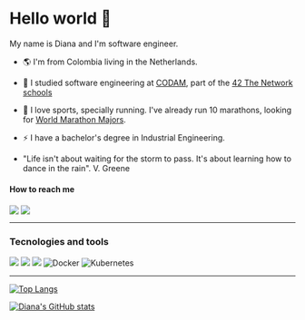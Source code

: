 # Hello world 👋

My name is Diana and I'm software engineer.

- 🌎 I'm from Colombia living in the Netherlands.
- 🌱 I studied software engineering at [CODAM](https://www.codam.nl/en/), part of the [42 The Network schools](https://www.42network.org/)
- 🏃 I love sports, specially running. I've already run 10 marathons, looking for [World Marathon Majors](https://www.worldmarathonmajors.com/about/overview/).
- ⚡ I have a bachelor's degree in Industrial Engineering.

- "Life isn't about waiting for the storm to pass. It's about learning how to dance in the rain". V. Greene


#### How to reach me

<a href= "https://www.linkedin.com/in/dianasalamanca/"><img align=center src="https://img.shields.io/badge/linkedin-%230077B5.svg?&style=for-the-badge&logo=linkedin&logoColor=white" /></a>  <a href="mailto:dianitasale@gmail.com"><img align=center src="https://img.shields.io/badge/gmail-D14836?&style=for-the-badge&logo=gmail&logoColor=white" /></a>

---
### Tecnologies and tools

<img src="https://img.shields.io/badge/c%20-%2300599C.svg?&style=for-the-badge&logo=c&logoColor=white"/> <img src="https://img.shields.io/badge/c++%20-%2300599C.svg?&style=for-the-badge&logo=c%2B%2B&ogoColor=white"/> <img src="https://img.shields.io/badge/python%20-3776AB.svg?&style=for-the-badge&logo=python&logoColor=FFFFFF"/> <img alt="Docker" src="https://img.shields.io/badge/docker%20-%230db7ed.svg?&style=for-the-badge&logo=docker&logoColor=white"/> <img alt="Kubernetes" src="https://img.shields.io/badge/kubernetes%20-%23326ce5.svg?&style=for-the-badge&logo=kubernetes&logoColor=white"/>

---

[![Top Langs](https://github-readme-stats.vercel.app/api/top-langs/?username=ingdicath&layout=compact&theme=tokyonight&hide=swift,roff,PHP,Assembly)](https://github.com/ingdicath/github-readme-stats)

[![Diana's GitHub stats](https://github-readme-stats.vercel.app/api?username=ingdicath&theme=tokyonight&count_private&show_icons=true&hide=contribs,issues)](https://github.com/ingdicath/github-readme-stats)
